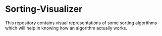# Sorting-Visualizer
This  repository contains visual representations of some sorting algorithms which will help in knowing how an algorithm actually works.
